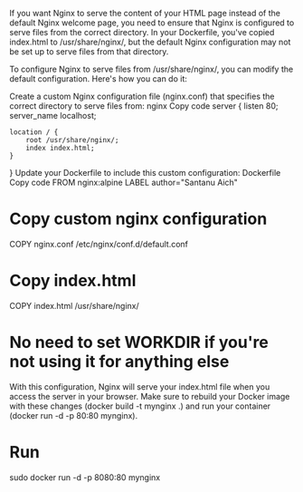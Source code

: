 If you want Nginx to serve the content of your HTML page instead of the default Nginx welcome page, you need to ensure that Nginx is configured to serve files from the correct directory. In your Dockerfile, you've copied index.html to /usr/share/nginx/, but the default Nginx configuration may not be set up to serve files from that directory.

To configure Nginx to serve files from /usr/share/nginx/, you can modify the default configuration. Here's how you can do it:

Create a custom Nginx configuration file (nginx.conf) that specifies the correct directory to serve files from:
nginx
Copy code
server {
listen 80;
server_name localhost;

    location / {
        root /usr/share/nginx/;
        index index.html;
    }

}
Update your Dockerfile to include this custom configuration:
Dockerfile
Copy code
FROM nginx:alpine
LABEL author="Santanu Aich"

# Copy custom nginx configuration

COPY nginx.conf /etc/nginx/conf.d/default.conf

# Copy index.html

COPY index.html /usr/share/nginx/

# No need to set WORKDIR if you're not using it for anything else

With this configuration, Nginx will serve your index.html file when you access the server in your browser. Make sure to rebuild your Docker image with these changes (docker build -t mynginx .) and run your container (docker run -d -p 80:80 mynginx).

# Run

sudo docker run -d -p 8080:80 mynginx
